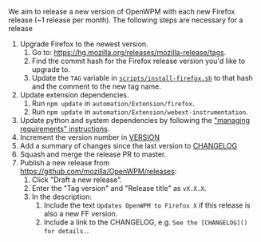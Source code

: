 We aim to release a new version of OpenWPM with each new Firefox release (~1 release per month). The following steps are necessary for a release

1. Upgrade Firefox to the newest version.
    1. Go to: https://hg.mozilla.org/releases/mozilla-release/tags.
    2. Find the commit hash for the Firefox release version you'd like to upgrade to.
    3. Update the `TAG` variable in [`scripts/install-firefox.sh`](https://github.com/mozilla/OpenWPM/blob/5ffde00ecd5ecaa9105b74935490e5e267596eb7/scripts/install-firefox.sh#L12) to that hash and the comment to the new tag name.
2. Update extension dependencies.
    1. Run `npm update` in `automation/Extension/firefox`.
    2. Run `npm update` in `automation/Extension/webext-instrumentation`.
3. Update python and system dependencies by following the ["managing requirements" instructions](https://github.com/mozilla/OpenWPM#managing-requirements).
4. Increment the version number in [VERSION](https://github.com/mozilla/OpenWPM/blob/master/VERSION)
5. Add a summary of changes since the last version to [CHANGELOG](https://github.com/mozilla/OpenWPM/blob/master/CHANGELOG.md)
6. Squash and merge the release PR to master.
7. Publish a new release from https://github.com/mozilla/OpenWPM/releases:
    1. Click "Draft a new release".
    2. Enter the "Tag version" and "Release title" as `vX.X.X`.
    3. In the description:
        1. Include the text `Updates OpenWPM to Firefox X` if this release is also a new FF version.
        2. Include a link to the CHANGELOG, e.g. `See the [CHANGELOG]() for details.`.